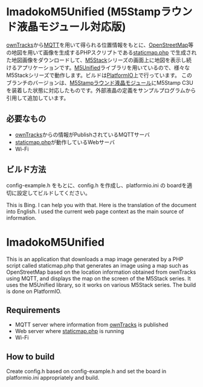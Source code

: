 # ImadokoM5Unified (M5Stampラウンド液晶モジュール対応版)

[ownTracks](https://owntracks.org/)から[MQTT](https://mqtt.org/)を用いて得られる位置情報をもとに、[OpenStreetMap](https://www.openstreetmap.org/)等の地図を用いて画像を生成するPHPスクリプトである[staticmap.php](https://github.com/Piskvor/staticMapLiteExt) で生成された地図画像をダウンロードして、[M5Stack](https://m5stack.com/)シリーズの画面上に地図を表示し続けるアプリケーションです。[M5Unified](https://github.com/lovyan03/M5Unified)ライブラリを用いているので、様々なM5Stackシリーズで動作します。ビルドは[PlatformIO](https://platformio.org/)上で行っています。
このブランチのバージョンは、[M5Stampラウンド液晶モジュール](https://ssci.to/8099)にM5Stamp C3Uを装着した状態に対応したものです。外部液晶の定義をサンプルプログラムから引用して追加しています。

## 必要なもの

- [ownTracks](https://owntracks.org/)からの情報がPublishされているMQTTサーバ
- [staticmap.php](https://github.com/Piskvor/staticMapLiteExt)が動作しているWebサーバ
- Wi-Fi

## ビルド方法

config-example.h をもとに、config.h を作成し、platformio.ini の boardを適切に設定してビルドしてください。

This is Bing. I can help you with that. Here is the translation of the document into English. I used the current web page context as the main source of information.

# ImadokoM5Unified

This is an application that downloads a map image generated by a PHP script called staticmap.php that generates an image using a map such as OpenStreetMap based on the location information obtained from ownTracks using MQTT, and displays the map on the screen of the M5Stack series. It uses the M5Unified library, so it works on various M5Stack series. The build is done on PlatformIO.

## Requirements

- MQTT server where information from [ownTracks](https://owntracks.org/) is published
- Web server where [staticmap.php](https://github.com/Piskvor/staticMapLiteExt) is running
- Wi-Fi

## How to build

Create config.h based on config-example.h and set the board in platformio.ini appropriately and build.
